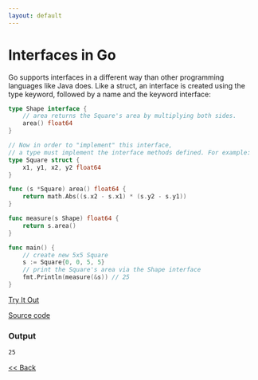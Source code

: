 ```yaml
---
layout: default
---
```


# Interfaces in Go

Go supports interfaces in a different way than other programming languages like Java does. Like a struct, an interface is created using the type keyword, followed by a name and the keyword interface:

```go
type Shape interface {
	// area returns the Square's area by multiplying both sides.
	area() float64
}

// Now in order to "implement" this interface, 
// a type must implement the interface methods defined. For example:
type Square struct {
	x1, y1, x2, y2 float64
}

func (s *Square) area() float64 {
	return math.Abs((s.x2 - s.x1) * (s.y2 - s.y1))
}

func measure(s Shape) float64 {
	return s.area()
}

func main() {
	// create new 5x5 Square
	s := Square{0, 0, 5, 5}
	// print the Square's area via the Shape interface
	fmt.Println(measure(&s)) // 25
}

```
<a href='https://play.golang.org/p/fVjFIddO0VP' target='_blank'>Try It Out</a>

[Source code](https://github.com/sagar-jadhav/go-examples/blob/master/src/interfaces.go)

### Output

```bash
25
```

[<< Back](./)
